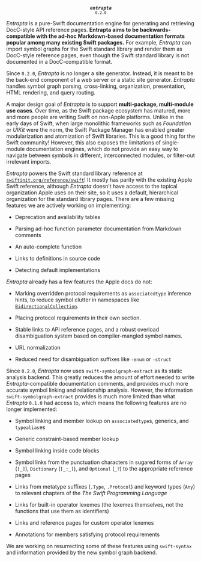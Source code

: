 <p align="center">
  <strong><em><code>entrapta</code></em></strong><br><small><code>0.2.0</code></small>
</p>

*Entrapta* is a pure-Swift documentation engine for generating and retrieving DocC-style API reference pages. **Entrapta aims to be backwards-compatible with the ad-hoc Markdown-based documentation formats popular among many existing Swift packages.** For example, *Entrapta* can import symbol graphs for the Swift standard library and render them as DocC-style reference pages, even though the Swift standard library is not documented in a DocC-compatible format.

Since `0.2.0`, *Entrapta* is no longer a site generator. Instead, it is meant to be the back-end component of a web server or a static site generator. *Entrapta* handles symbol graph parsing, cross-linking, organization, presentation, HTML rendering, and query routing.

A major design goal of *Entrapta* is to support **multi-package, multi-module use cases**. Over time, as the Swift package ecosystem has matured, more and more people are writing Swift on non-Apple platforms. Unlike in the early days of Swift, when large monolithic frameworks such as *Foundation* or *UIKit* were the norm, the Swift Package Manager has enabled greater modularization and atomization of Swift libraries. This is a good thing for the Swift community! However, this also exposes the limitations of single-module documentation engines, which do not provide an easy way to navigate between symbols in different, interconnected modules, or filter-out irrelevant imports.

*Entrapta* powers the Swift standard library reference at [`swiftinit.org/reference/swift`](https://swiftinit.org/reference/swift)! It mostly has parity with the existing Apple Swift reference, although *Entrapta* doesn’t have access to the topical organization Apple uses on their site, so it uses a default, hierarchical organization for the standard library pages. There are a few missing features we are actively working on implementing: 

* Deprecation and availability tables 

* Parsing ad-hoc function parameter documentation from Markdown comments 

* An auto-complete function 

* Links to definitions in source code

* Detecting default implementations

*Entrapta* already has a few features the Apple docs do not:

* Marking overridden protocol requirements as `associatedtype` inference hints, to reduce symbol clutter in namespaces like [`BidirectionalCollection`](https://swiftinit.org/reference/swift/bidirectionalcollection).

* Placing protocol requirements in their own section. 

* Stable links to API reference pages, and a robust overload disambiguation system based on compiler-mangled symbol names. 

* URL normalization

* Reduced need for disambiguation suffixes like `-enum` or `-struct`

Since `0.2.0`, *Entrapta* now uses `swift-symbolgraph-extract` as its static analysis backend. This greatly reduces the amount of effort needed to write *Entrapta*-compatible documentation comments, and provides much more accurate symbol linking and relationship analysis. However, the information `swift-symbolgraph-extract` provides is much more limited than what *Entrapta* `0.1.0` had access to, which means the following features are no longer implemented:

* Symbol linking and member lookup on `associatedtype`s, generics, and `typealias`es

* Generic constraint-based member lookup

* Symbol linking inside code blocks 

* Symbol links from the punctuation characters in sugared forms of `Array` (`[_]`), `Dictionary` (`[_:_]`), and `Optional` (`_?`) to the appropriate reference pages

* Links from metatype suffixes (`.Type`, `.Protocol`) and keyword types (`Any`) to relevant chapters of the *The Swift Programming Language*

* Links for built-in operator lexemes (the lexemes themselves, not the functions that use them as identifiers)

* Links and reference pages for custom operator lexemes 

* Annotations for members satisfying protocol requirements 

We are working on resurrecting some of these features using `swift-syntax` and information provided by the new symbol graph backend.
